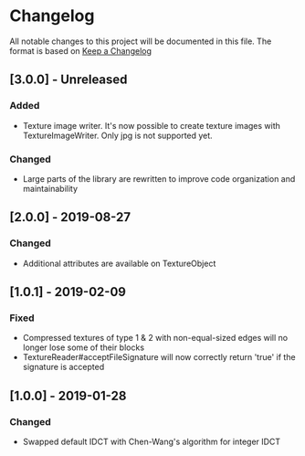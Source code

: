# Changelog
All notable changes to this project will be documented in this file.
The format is based on [Keep a Changelog](https://keepachangelog.com)

## [3.0.0] - Unreleased
### Added
- Texture image writer. It's now possible to create texture images with TextureImageWriter. Only jpg is not supported yet.

### Changed
- Large parts of the library are rewritten to improve code organization and maintainability


## [2.0.0] - 2019-08-27
### Changed
- Additional attributes are available on TextureObject

## [1.0.1] - 2019-02-09
### Fixed 
- Compressed textures of type 1 & 2 with non-equal-sized edges will no longer lose some of their blocks 
- TextureReader#acceptFileSignature will now correctly return 'true' if the signature is accepted

## [1.0.0] - 2019-01-28
### Changed
- Swapped default IDCT with Chen-Wang's algorithm for integer IDCT